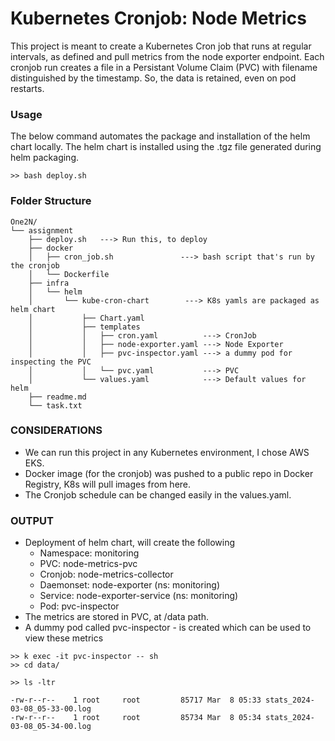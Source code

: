 #  Kubernetes Cronjob: Node Metrics

This project is meant to create a Kubernetes Cron job that runs at regular intervals, as defined and pull metrics from the node exporter endpoint. Each cronjob run creates a file in a Persistant Volume Claim (PVC) with filename distinguished by the timestamp. So, the data is retained, even on pod restarts.


### Usage
The below command automates the package and installation of the helm chart locally.
The helm chart is installed using the .tgz file generated during helm packaging.
```
>> bash deploy.sh 
```


### Folder Structure
```
One2N/
└── assignment
    ├── deploy.sh   ---> Run this, to deploy
    ├── docker
    │   ├── cron_job.sh               ---> bash script that's run by the cronjob
    │   └── Dockerfile
    ├── infra
    │   └── helm
    │       └── kube-cron-chart        ---> K8s yamls are packaged as helm chart
    │           ├── Chart.yaml
    │           ├── templates
    │           │   ├── cron.yaml          ---> CronJob
    │           │   ├── node-exporter.yaml ---> Node Exporter
    │           │   ├── pvc-inspector.yaml ---> a dummy pod for inspecting the PVC
    │           │   └── pvc.yaml           ---> PVC
    │           └── values.yaml            ---> Default values for helm 
    ├── readme.md
    └── task.txt

```

### CONSIDERATIONS
* We can run this project in any Kubernetes environment, I chose AWS EKS.
* Docker image (for the cronjob) was pushed to a public repo in Docker Registry, K8s will pull images from here.
* The Cronjob schedule can be changed easily in the values.yaml.


### OUTPUT
* Deployment of helm chart, will create the following
    * Namespace: monitoring
    * PVC: node-metrics-pvc
    * Cronjob: node-metrics-collector
    * Daemonset: node-exporter (ns: monitoring)
    * Service: node-exporter-service (ns: monitoring)
    * Pod: pvc-inspector
* The metrics are stored in PVC, at /data path.
* A dummy pod called pvc-inspector - is created which can be used to view these metrics

```
>> k exec -it pvc-inspector -- sh
>> cd data/

>> ls -ltr

-rw-r--r--    1 root     root         85717 Mar  8 05:33 stats_2024-03-08_05-33-00.log
-rw-r--r--    1 root     root         85734 Mar  8 05:34 stats_2024-03-08_05-34-00.log
```